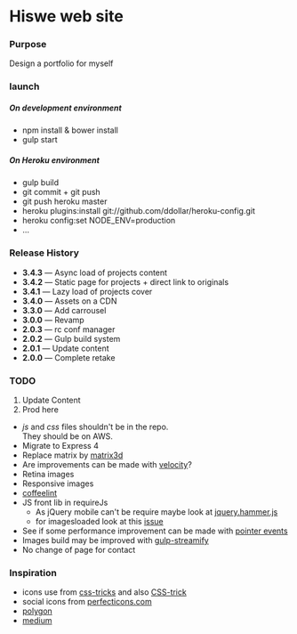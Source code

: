 # Hiswe web site

### Purpose

Design a portfolio for myself

### launch

##### On development environment
- npm install & bower install
- gulp start

##### On Heroku environment
- gulp build
- git commit + git push
- git push heroku master
- heroku plugins:install git://github.com/ddollar/heroku-config.git
- heroku config:set NODE_ENV=production
- …

### Release History

- **3.4.3** — Async load of projects content 
- **3.4.2** — Static page for projects + direct link to originals
- **3.4.1** — Lazy load of projects cover 
- **3.4.0** — Assets on a CDN
- **3.3.0** — Add carrousel
- **3.0.0** — Revamp
- **2.0.3** — rc conf manager
- **2.0.2** — Gulp build system
- **2.0.1** — Update content
- **2.0.0** — Complete retake

### TODO


1. Update Content
2. Prod here
- *js* and *css* files shouldn't be in the repo.  
  They should be on AWS.
- Migrate to Express 4
- Replace matrix by [matrix3d](http://9elements.com/html5demos/matrix3d/)
- Are improvements can be made with [velocity](http://julian.com/research/velocity/)?
- Retina images
- Responsive images 
- [coffeelint](https://www.npmjs.org/package/gulp-coffeelint/)
- JS front lib in requireJs
  - As jQuery mobile can't be require maybe look at [jquery.hammer.js](https://github.com/EightMedia/jquery.hammer.js)
  - for imagesloaded look at this [issue](https://github.com/desandro/imagesloaded/issues/119)
- See if some performance improvement can be made with [pointer events](http://www.thecssninja.com/javascript/pointer-events-60fps)
- Images build may be improved with [gulp-streamify](https://github.com/nfroidure/gulp-streamify)
- No change of page for contact

### Inspiration

- icons use from [css-tricks](http://css-tricks.com/svg-sprites-use-better-icon-fonts/) and also [CSS-trick](http://css-tricks.com/icon-fonts-vs-svg/)
- social icons from [perfecticons.com](http://perfecticons.com/)
- [polygon](http://www.polygon.com/2014/4/7/5582644/mlb-14-the-show-review)
- [medium](https://medium.com/gulp-js-build/23812e4c9ec1)